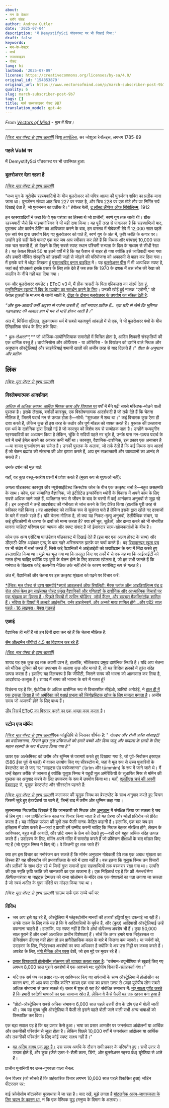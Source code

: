```yaml
---
about:
- मन के वेक्टर
- ब्लॉग संग्रह
author: Andrew Cutler
date: '2025-07-04'
description: 'मैं DemystifySci पॉडकास्ट पर भी दिखाई दिया:'
draft: false
keywords:
- मन-के-वेक्टर
- मार्च
- सब्सक्राइबर
- पोस्ट
lang: hi
lastmod: '2025-07-09'
license: https://creativecommons.org/licenses/by-sa/4.0/
original_id: '154853879'
original_url: https://www.vectorsofmind.com/p/march-subscriber-post-9b7
quality: 6
slug: march-subscriber-post-9b7
tags: []
title: मार्च सब्सक्राइबर पोस्ट 9B7
translation_model: gpt-4o
---
```


*From [Vectors of Mind](https://www.vectorsofmind.com/p/march-subscriber-post-9b7) - मूल में चित्र।*

---

[*[चित्र: मूल पोस्ट से दृश्य सामग्री]*](https://substackcdn.com/image/fetch/$s_!2e52!,f_auto,q_auto:good,fl_progressive:steep/https%3A%2F%2Fsubstack-post-media.s3.amazonaws.com%2Fpublic%2Fimages%2Fb9587dc9-05c4-4213-b832-ef9af18a9b4c_1000x1260) शिशु [हर्क्यूलिस](https://www.vectorsofmind.com/p/herakles-adam-and-krishna-were-initiated?r=j1sx6&showWelcomeOnShare=false), सर जोशुआ रेनॉल्ड्स, लगभग 1785-89

### पहले VoM पर


मैं DemystifySci पॉडकास्ट पर भी उपस्थित हुआ:

### बुलरोअरर देता रहता है


[*[चित्र: मूल पोस्ट से दृश्य सामग्री]*](https://substackcdn.com/image/fetch/$s_!JwgS!,f_auto,q_auto:good,fl_progressive:steep/https%3A%2F%2Fsubstack-post-media.s3.amazonaws.com%2Fpublic%2Fimages%2F23e36d6b-d77a-48ab-a12d-a862829c60ac_513x339.png)

"मध्य युग के यूरोपीय रहस्यवादियों के बीच बुलरोअरर को पवित्र आत्मा की पुनर्जनन शक्ति का प्रतीक माना जाता था। पुनर्जनन संख्या आठ चित्र 227 पर स्पष्ट है, और चित्र 228 पर एक मोटे तौर पर निर्मित सर्प दिखाई देता है, जो पुनर्जनन का प्रतीक है।" हेरोल्ड बेली, [द लॉस्ट लैंग्वेज ऑफ सिंबोलिज्म](https://archive.org/details/in.ernet.dli.2015.283161/page/n95/mode/2up?q=bullroarer), 1912

इन रहस्यवादियों ने कहा कि वे एक परंपरा का हिस्सा थे जो प्राचीनों, स्वर्ण युग तक जाती थी। ग्रीक रहस्यवादी जैसे कि पाइथागोरियन ने भी यही दावा किया। यह पूरी तरह से पागलपन है कि सहस्राब्दियों बाद, पुरातत्व और कार्बन डेटिंग का आविष्कार करने के बाद, हम वास्तव में गोबेकली टेपे में 12,000 साल पहले एक सर्प पंथ द्वारा उपयोग किए गए बुलरोअरर को पाते हैं, स्वर्ण युग के अंत में, कृषि क्रांति के कगार पर। उन्होंने इसे सही कैसे पाया? एक बार जब आप स्वीकार कर लेते हैं कि मिथक और परंपराएं 10,000 साल तक चल सकती हैं, तो देखने के लिए सबसे स्पष्ट स्थान पश्चिमी सभ्यता के दिल के माध्यम से सीधी रेखा है। यह केवल पिछले 50 या इतने वर्षों में है कि यह फैशन से बाहर हो गया क्योंकि इसे जातिवादी माना गया और हमारी जीवित संस्कृति को उसकी जड़ों से जोड़ने की परियोजना को अकादमी से बाहर कर दिया गया। मैं इसके बारे में थोड़ा लिखता हूं [पुरातत्वविद बनाम बाइबिल](https://www.vectorsofmind.com/p/archeologists-vs-the-bible) में। यह [बुलरोअरर पीस](https://www.vectorsofmind.com/p/the-bullroarer-much-more-than-you) में भी अत्यधिक स्पष्ट है, जहां कई शोधकर्ता इसके प्रसार के लिए तर्क देते हैं जब तक कि 1970 के दशक में उस सोच की रेखा को कालीन के नीचे नहीं बहा दिया गया।

एक और बुलरोअरर अपडेट। EToC v3 में, मैं ग्रीक त्रासदी के पिता एस्किलस का संदर्भ देता हूं, [एलुसिनियन रहस्यों में विष के उपयोग का समर्थन करने के लिए](https://www.vectorsofmind.com/i/140565846/proto-indo-european)। उनकी खोई हुई नाटक "एडोनी," जो केवल टुकड़ों के माध्यम से जानी जाती है, [दीक्षा के दौरान बुलरोअरर के उपयोग का संकेत देती है](https://arthistory.columbia.edu/sites/default/files/content/faculty/pdfs/freedberg/Imitation-Discontents.pdf):

_"और बुल-आवाजें कहीं अदृश्य से गर्जना करती हैं, वहाँ भयावह प्रतीक हैं... एक छवि से जैसे कि भूमिगत गड़गड़ाहट की आवाज़ हवा में भय से भारी होकर आती है।"_

अंत में, मिर्सिया एलिएड, तुलनात्मक धर्म में सबसे महत्वपूर्ण आंकड़ों में से एक, ने भी बुलरोअरर पंथों के बीच ऐतिहासिक संबंध के लिए तर्क दिया:

" _बुल-रोअरर**,**_ जो ऑर्फिक-डायोनिसियाक समारोहों में चित्रित होता है, आदिम शिकारी संस्कृतियों की एक धार्मिक वस्तु है। डायोनिसोस और ऑर्फियस - या ओसिरिस - के विखंडन को दर्शाने वाले मिथक और अनुष्ठान ऑस्ट्रेलियाई और साइबेरियाई शमानी खातों की अजीब तरह से याद दिलाते हैं।" _दीक्षा के अनुष्ठान और प्रतीक_

## लिंक


[*[चित्र: मूल पोस्ट से दृश्य सामग्री]*](https://substackcdn.com/image/fetch/$s_!95Qh!,f_auto,q_auto:good,fl_progressive:steep/https%3A%2F%2Fsubstack-post-media.s3.amazonaws.com%2Fpublic%2Fimages%2F95174c6a-d1fa-43d9-9f5d-dd0b08a38e1d_1344x896.png)

### विश्लेषणात्मक आदर्शवाद


 _[अधिक से अधिक रूपक: धार्मिक मिथक सत्य और विश्वास पर](https://www.amazon.com/More-Than-Allegory-Religious-Belief/dp/1785352873)_ वर्षों में मैंने पढ़ी सबसे मस्तिष्क-मोड़ने वाली पुस्तक है। इसके लेखक, बर्नार्डो कास्त्रुप, एक विश्लेषणात्मक आदर्शवादी हैं जो तर्क देते हैं कि चेतना मौलिक है, जिसमें पदार्थ मन से उत्पन्न होता है—सोचें: "शुरुआत में शब्द था।" कई विचारक कुछ ऐसा ही दावा करते हैं, लेकिन कुछ ही इस तरह के कठोर और पूर्ण मॉडल को व्यक्त करते हैं। पुस्तक की प्रस्तावना एक धर्म के दार्शनिक द्वारा लिखी गई है जो कास्त्रुप को विशेष रूप से सम्मोहक पाता है। उन्होंने मध्ययुगीन रहस्यवादियों का अध्ययन किया है लेकिन, चूंकि वे सदियों पहले मर चुके हैं, उनके पास मन-उत्पन्न पदार्थ के बारे में उन्हें ईमेल करने का अवसर कभी नहीं था। कास्त्रुप, वैज्ञानिक-दार्शनिक, इस प्रकार एक अनाचार है—या शायद पुनर्जागरण का संकेत है। उनकी पुस्तक के अलावा, जो तर्क देती है कि कई मिथक सच आदर्श हैं जो चेतन ब्रह्मांड की संरचना की ओर इशारा करते हैं, आप इन साक्षात्कारों और व्याख्यानों का आनंद ले सकते हैं।

उनके दर्शन की मूल बातें:

यहाँ, वह कुछ वस्तु-स्तरीय प्रश्नों में प्रवेश करते हैं (मुख्य रूप से यूएफओ नहीं):

अगला पॉडकास्ट कास्त्रुप और न्यूरोसाइंटिस्ट क्रिस्टोफ कोच के बीच एक उत्कृष्ट चर्चा है—बहुत असहमति के साथ। कोच, एक सम्मानित वैज्ञानिक, जो इंटीग्रेटेड इन्फॉर्मेशन थ्योरी के विकास में अपने काम के लिए सबसे अधिक जाने जाते हैं, व्यक्तिगत रूप से जीवन के बाद के चरणों में कई आनंदमय अनुभवों से जूझ रहे हैं। इन अनुभवों ने उन्हें आदर्शवाद की गंभीरता से जांच करने के लिए प्रेरित किया (हालांकि पूरी तरह से स्वीकार नहीं किया)। वह आदर्शवाद को तार्किक रूप से सुसंगत पाते हैं लेकिन इसके द्वारा खोले गए दरवाजों के बारे में सतर्क रहते हैं। यदि चेतना मौलिक है, तो क्या यह निकट-मृत्यु अनुभवों, टेलीपैथिक संचार, या कई दृष्टिकोणों से धारणा के दावों को मान्य करता है? क्या हमें भूत, चुड़ैलों, और दानव कब्जे को भी संभावित मानना चाहिए? परिणाम एक व्यापक और स्पष्ट संवाद है जो ईमानदार सत्य-खोजकर्ताओं के बीच है।

कोच एक अन्य एसेंटिया फाउंडेशन पॉडकास्ट में दिखाई देते हैं (इस बार एक अलग होस्ट के साथ) और डीएमटी-प्रेरित अहंकार मृत्यु के बाद गहरे अस्तित्वगत झटके पर चर्चा करते हैं। वह [विवादास्पद खुला पत्र](https://osf.io/preprints/psyarxiv/zsr78_v1) पर भी संक्षेप में चर्चा करते हैं, जिसे कई वैज्ञानिकों ने आईआईटी को छद्मविज्ञान के रूप में निंदा करते हुए हस्ताक्षरित किया था। मुझे यह भूल गया था कि प्रस्तुत किए गए तर्कों में से एक यह था कि आईआईटी को गलत होना चाहिए क्योंकि यह भ्रूणों के चेतन होने के लिए दरवाजा खोलता है, जो हम सभी जानते हैं कि गर्भपात के खिलाफ कोई कल्पनीय नैतिक तर्क नहीं होने के कारण स्वयंसिद्ध रूप से गलत है।

अंत में, वैज्ञानिकों और चेतना पर इस उत्कृष्ट श्रृंखला को पढ़ने पर विचार करें:

[*[चित्र: मूल पोस्ट से दृश्य सामग्री]*सुपर्ब आउलचर्च ऑफ रियलिटी: मैक्स प्लांक ऑन आइडियलिज्म एंड द रोल ऑफ फेथ इन साइंसयह पोस्ट प्रमुख वैज्ञानिकों और गणितज्ञों के दार्शनिक और आध्यात्मिक विचारों पर एक श्रृंखला का हिस्सा है। पिछले विषयों में एरविन श्रोडिंगर, जॉर्ज कैंटर, और बारबरा मैकक्लिंटॉक शामिल हैं। भविष्य के विषयों में अल्बर्ट आइंस्टीन, वर्नर हाइजेनबर्ग, और अर्न्स्ट माख शामिल होंगे…और पढ़ें2 साल पहले · 16 लाइक्स · मैक्स गुडबर्ड](https://superbowl.substack.com/p/church-of-reality-max-planck-on-idealism)

### एआई


वैज्ञानिक ही नहीं हैं जो इन दिनों दावा कर रहे हैं कि चेतना मौलिक है:

[सैम ऑल्टमैन जीपीटी 4.5 का विज्ञापन कर रहे हैं](https://x.com/sama/status/1896651354648818121):

[*[चित्र: मूल पोस्ट से दृश्य सामग्री]*](https://substackcdn.com/image/fetch/$s_!Nzx-!,f_auto,q_auto:good,fl_progressive:steep/https%3A%2F%2Fsubstack-post-media.s3.amazonaws.com%2Fpublic%2Fimages%2F7eb9d50f-ece1-432f-a9e5-a8ba217d1905_1014x1450.jpeg)

शायद यह एक कुछ हद तक अग्रणी प्रश्न है, हालांकि, भौतिकवाद प्रमुख दार्शनिक स्थिति है। यदि आप चेतना को भौतिक दुनिया की एक उपप्रभाव के अलावा कुछ और मानते हैं, तो यह शिक्षित हलकों में तुरंत संदेह उत्पन्न करता है। इसलिए यह दिलचस्प है कि जीपीटी, जिसने समय की भावना को आत्मसात कर लिया है, आदर्शवाद-उत्सुक है। शायद मैं समय की भावना के बारे में गलत हूं?

विडंबना यह है कि, एंथ्रोपिक के अधिक दार्शनिक रूप से विचारशील सीईओ, डारियो अमोडेई, ने [हाल ही में एक टुकड़ा लिखा है जो अमेरिका की एआई प्रभुत्व की जिंगोइस्टिक खोज के लिए मामला बनाता है](https://darioamodei.com/on-deepseek-and-export-controls)। अजीब समय जो अजनबी होने के लिए बाध्य हैं।

[डीप रिसर्च EToC का विस्तार करने का एक अच्छा काम करता है](https://chatgpt.com/c/67d2f757-9320-8008-88d5-08d41ab0d968)।

### स्टोन एज मॉर्मन


[*[चित्र: मूल पोस्ट से दृश्य सामग्री]*](https://substackcdn.com/image/fetch/$s_!Kyh1!,f_auto,q_auto:good,fl_progressive:steep/https%3A%2F%2Fsubstack-post-media.s3.amazonaws.com%2Fpublic%2Fimages%2F2bff0e44-defb-495e-a3f2-c8d9cefce0bd_1228x1396.png)एक पांडुलिपि से जिसका शीर्षक है: " _गोल्डन और रोजी क्रॉस सोसाइटी का वसीयतनामा, जिसमें कुछ गुप्त प्रक्रियाओं को हमारे बच्चों और दिव्य जादू और कबाला के छात्रों के लिए महान रहस्यों के रूप में प्रकट किया गया है_ "

ऊपर एक अल्केमिस्ट को उरीम और थुम्मिम से परामर्श करते हुए दिखाया गया है, जो पूर्व-निर्वासन इस्राएल (586 ईसा पूर्व से पहले) में वापस उपयोग किए गए सीरस्टोन थे, जहां वे मूल रूप से उच्च पुजारियों के ब्रेस्टप्लेट पर ले जाए गए "लाइट्स एंड परफेक्शन्स" (ʾûrîm और tūmmîm) के रूप में जाने जाते थे। मैं उन्हें बेहतर तरीके से जानता हूं क्योंकि यूसुफ स्मिथ ने यहूदी मूल अमेरिकियों के सुधारित मिस्र से मॉर्मन की पुस्तक का अनुवाद करने के लिए उपकरण के रूप में उपयोग किया था। यहाँ, [एलडीएस चर्च की अपनी वेबसाइट](https://www.churchofjesuschrist.org/study/ensign/2015/10/joseph-the-seer?lang=eng) से, यूसुफ ब्रेस्टप्लेट और सीरस्टोन पहनते हैं:

[*[चित्र: मूल पोस्ट से दृश्य सामग्री]*](https://substackcdn.com/image/fetch/$s_!2MG2!,f_auto,q_auto:good,fl_progressive:steep/https%3A%2F%2Fsubstack-post-media.s3.amazonaws.com%2Fpublic%2Fimages%2F0677c244-5f7e-4d96-8b91-c2e00d07ead0_640x599.jpeg) कलाकार की यूसुफ स्मिथ का ब्रेस्टप्लेट के साथ अनुवाद करते हुए चित्रण जिसमें जुड़े हुए इंटरप्रेटर्स या चश्मे हैं, जिन्हें बाद में उरीम और थुम्मिम कहा गया।

तुलनात्मक मिथकविद दिखाते हैं कि जानकारी को मिथक और [अनुष्ठान](https://phys.org/news/2024-07-aboriginal-ritual-years-cave.html#:~:text=Aboriginal%20ritual%20passed%20down%20over%2012%2C000%20years%2C%20cave%20find%20shows,-The%20two%20miniature&text=Two%20slightly%20burnt%2C%20fat%2Dcovered,years%2C%20according%20to%20new%20research.) में संरक्षित किया जा सकता है जब से हिम युग। जब प्रागैतिहासिक काल पर विचार किया जाता है तो यह प्रेरणा और थोड़ी प्रतिरोध को प्रेरित करता है। यह मौखिक परंपरा की युगों तक फैली मानव-केंद्रित कहानी है। हालांकि, एक बार जब हम इतिहास में प्रवेश करते हैं—जहां ए प्रायरी हमें उम्मीद करनी चाहिए कि मिथक बेहतर संरक्षित होंगे, लेखन के आविष्कार, बहुत बड़ी आबादी, और छोटे समय के फ्रेम को देखते हुए—वही दावे बहुत अधिक संदेह उत्पन्न करते हैं। उदाहरण के लिए, मॉर्मन अपने मंदिर में समारोह करते हैं जो फ्रीमेसन दीक्षाओं के बाद मॉडल किए गए हैं (जो यूसुफ स्मिथ ने किए थे)। वे कितनी दूर तक जाते हैं?

क्या हम इस विचार का मनोरंजन कर सकते हैं कि मॉर्मन अनुष्ठान गोबेकली टेपे तक एक अबाध श्रृंखला का हिस्सा हैं? यह सीरस्टोन की प्रभावशीलता के बारे में दावा नहीं है। बस इतना कि यूसुफ स्मिथ उन विचारों और प्रतीकों के साथ खेल रहे थे जिन्हें गुप्त समाजों द्वारा सहस्राब्दियों तक बरकरार रखा गया था। उत्पत्ति की एक स्मृति कृषि क्रांति की जानकारी का एक खजाना है। एक निहितार्थ यह है कि फ्री _मेसनरी_ मेगा _लिथिक_ परंपरा या नाइट्स टेम्पलर को राजा सोलोमन के मंदिर तक एक वंशावली का पता लगाया जा सकता है जो स्वयं अतीत के गुफा मंदिरों पर मॉडल किया गया था।

[*[चित्र: मूल पोस्ट से दृश्य सामग्री]*](https://substackcdn.com/image/fetch/$s_!4vWF!,f_auto,q_auto:good,fl_progressive:steep/https%3A%2F%2Fsubstack-post-media.s3.amazonaws.com%2Fpublic%2Fimages%2F4f2b3406-0187-49c1-a98a-0e633b89cb6c_640x450.gif) साउथ पार्क एक सच्चे धर्म पर

### विविध


 * जब आप इसे पढ़ रहे हैं, ऑस्ट्रेलिया में प्लेइस्टोसीन मानवों की हजारों हड्डियाँ पुनः दफनाई जा रही हैं। उनके दफन के लिए तर्क यह है कि वे आदिवासियों के पूर्वज हैं, और (कुछ) आदिवासी ऑस्ट्रेलियाई उन्हें दफनाना चाहते हैं। हालांकि, यह स्पष्ट नहीं है कि वे _होमो सेपियन्स_ अवशेष भी हैं। कुछ 50,000 साल पुराने हैं और उनमें अत्यधिक प्राचीन विशेषताएं हैं। सोचें कि अगर हमारे पास निएंडरथल या डेनिसोवन डीएनए नहीं होता तो हम प्रागैतिहासिक काल के बारे में कितना कम जानते। या जर्मनों को, उदाहरण के लिए, निएंडरथल अवशेषों का क्या अधिकार है क्योंकि वे अब उस मिट्टी पर कब्जा करते हैं। अपडेट के लिए, [मंगो मैनिक ऑन एक्स](https://x.com/MungoManic/status/1901098288037642552) देखें, जो इस मुद्दे पर मुखर रहे हैं।

 * [प्रसार विश्वव्यापी होलोसीन संक्रमण की व्याख्या करता रहता है](https://www.scientificamerican.com/article/ancient-dna-shows-stone-age-europeans-voyaged-by-sea-to-africa/): "वर्तमान-ट्यूनीशिया से खुदाई किए गए लगभग 8,000 साल पुराने अवशेषों में एक आश्चर्य था: यूरोपीय शिकारी-संग्रहकर्ता वंश।"

 * यदि एक सर्प पंथ का प्रसार नए-नए आविष्कार किए गए सर्वनामों के साथ ऑस्ट्रेलिया में होलोसीन का कारण बना, तो आप क्या उम्मीद करेंगे? शायद एक भाषा का प्रसार उत्तर से (जहां यूरोपीय लोग सबसे अधिक संभावना से उतर सकते थे) उत्तर में शुरू हो रहा है? संबंधित समाचार में: [नए साक्ष्य पुष्टि करते हैं कि हमारी स्वदेशी भाषाओं का एक सामान्य स्रोत है, लेकिन वे कैसे फैलीं यह एक रहस्य बना हुआ है](https://theconversation.com/new-evidence-confirms-our-indigenous-languages-have-a-common-source-but-how-they-spread-remains-a-mystery-242576)

 * "प्रोटो-ऑस्ट्रेलियन सबसे अधिक संभावना 6,000 साल पहले उत्तरी क्षेत्र के टॉप एंड में बोली जाती थी। जब यह मुख्य भूमि ऑस्ट्रेलिया में फैली तो इसने पहले बोली जाने वाली सभी अन्य भाषाओं को विस्थापित कर दिया।

एक बड़ा सवाल यह है कि यह प्रसार कैसे हुआ। भाषा का प्रसार आमतौर पर जनसंख्या आंदोलनों या आर्थिक और तकनीकी परिवर्तन से जुड़ा होता है। लेकिन पिछले 10,000 वर्षों में जनसंख्या आंदोलन या आर्थिक और तकनीकी परिवर्तन के लिए कोई स्पष्ट साक्ष्य नहीं है।"

 * [वह अंतिम वाक्य एक झूठ है।](https://www.vectorsofmind.com/i/136623669/not-a-story-the-jedi-would-tell-you) उस समय अवधि के दौरान सभी प्रकार के परिवर्तन हुए। सभी उत्तर से उत्पन्न होते हैं, और कुछ (जैसे एक्स-रे-शैली कला, डिंगो, और बुलरोअरर रहस्य पंथ) यूरेशिया से आते हैं।




प्राचीन यूनानियों पर उच्च-गुणवत्ता वाला चैनल:

केन विल्बर (जो सोचते हैं कि अहंकारिक विचार लगभग 10,000 साल पहले विकसित हुआ) जॉर्डन पीटरसन पर:

वाई क्रोमोसोम बॉटलनेक मुख्यधारा में जा रहा है। याद रखें, मुझे लगता है [बॉटलनेक आत्म-जागरूकता के लिए चयन के कारण था](https://www.vectorsofmind.com/p/y-chromosome-bottleneck), न कि एक वैश्विक युद्ध (मनुष्य के दिमाग के अलावा)।